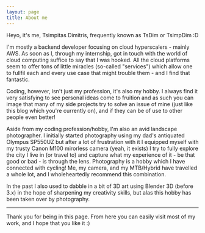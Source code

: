 ```yaml
---
layout: page
title: About me
---
```


Heyo, it's me, Tsimpitas Dimitris, frequently known as TsDim or TsimpDim :D  

I'm mostly a backend developer focusing on cloud hyperscalers - mainly AWS. As soon as I, through my internship, got in touch with the world of cloud computing suffice to say that I was hooked. All the cloud platforms seem to offer tons of little miracles (so-called "services") which allow one to fullfil each and every use case that might trouble them - and I find that fantastic.  

Coding, however, isn't just my profession, it's also my hobby. I always find it very satisfying to see personal ideas come to fruition and as such you can image that many of my side projects try to solve an issue of mine (just like this blog which you're currently on), and if they can be of use to other people even better!

Aside from my coding profession/hobby, I'm also an avid landscape photographer. I initially started photography using my dad's antiquated Olympus SP550UZ but after a lot of frustration with it I equipped myself with my trusty Canon M100 mirorless camera (yeah, it exists) I try to fully explore the city I live in (or travel to) and capture what my experience of it - be that good or bad - is through the lens. Photography is a hobby which I have connected with cycling! Me, my camera, and my MTB/Hybrid have travelled a whole lot, and I wholeheartedly recommend this combination.  

In the past I also used to dabble in a bit of 3D art using Blender 3D (before 3.x) in the hope of sharpening my creativity skills, but alas this hobby has been taken over by photography. 

---

Thank you for being in this page. From here you can easily visit most of my work, and I hope that you like it :)

